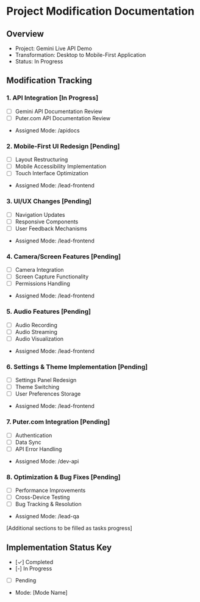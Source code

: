 # Project Modification Documentation

## Overview
- Project: Gemini Live API Demo
- Transformation: Desktop to Mobile-First Application
- Status: In Progress

## Modification Tracking

### 1. API Integration [In Progress]
- [ ] Gemini API Documentation Review
- [ ] Puter.com API Documentation Review
- Assigned Mode: /apidocs

### 2. Mobile-First UI Redesign [Pending]
- [ ] Layout Restructuring
- [ ] Mobile Accessibility Implementation
- [ ] Touch Interface Optimization
- Assigned Mode: /lead-frontend

### 3. UI/UX Changes [Pending]
- [ ] Navigation Updates
- [ ] Responsive Components
- [ ] User Feedback Mechanisms
- Assigned Mode: /lead-frontend

### 4. Camera/Screen Features [Pending]
- [ ] Camera Integration
- [ ] Screen Capture Functionality
- [ ] Permissions Handling
- Assigned Mode: /lead-frontend

### 5. Audio Features [Pending]
- [ ] Audio Recording
- [ ] Audio Streaming
- [ ] Audio Visualization
- Assigned Mode: /lead-frontend

### 6. Settings & Theme Implementation [Pending]
- [ ] Settings Panel Redesign
- [ ] Theme Switching
- [ ] User Preferences Storage
- Assigned Mode: /lead-frontend

### 7. Puter.com Integration [Pending]
- [ ] Authentication
- [ ] Data Sync
- [ ] API Error Handling
- Assigned Mode: /dev-api

### 8. Optimization & Bug Fixes [Pending]
- [ ] Performance Improvements
- [ ] Cross-Device Testing
- [ ] Bug Tracking & Resolution
- Assigned Mode: /lead-qa

[Additional sections to be filled as tasks progress]

## Implementation Status Key
- [✓] Completed
- [-] In Progress
- [ ] Pending
- Mode: [Mode Name]